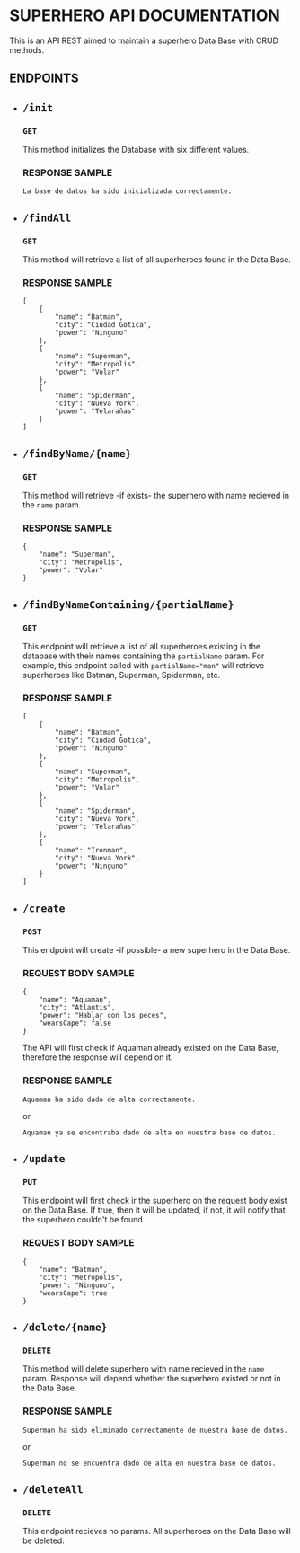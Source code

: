 # SUPERHERO API DOCUMENTATION

This is an API REST aimed to maintain a superhero Data Base with CRUD methods.


## ENDPOINTS

* ## `/init`
    ### `GET`

    This method initializes the Database with six different values.

    ### RESPONSE SAMPLE
    ```
    La base de datos ha sido inicializada correctamente.
    ``` 


* ## `/findAll`
    ### `GET`
    This method will retrieve a list of all superheroes found in the Data Base.

    ### RESPONSE SAMPLE
    ```
    [
        {
            "name": "Batman",
            "city": "Ciudad Gotica",
            "power": "Ninguno"
        },
        {
            "name": "Superman",
            "city": "Metropolis",
            "power": "Volar"
        },
        {
            "name": "Spiderman",
            "city": "Nueva York",
            "power": "Telarañas"
        }
    ]
    ```     

* ## `/findByName/{name}`
    ### `GET`
    This method will retrieve -if exists- the superhero with name recieved in the `name` param.
    
    ### RESPONSE SAMPLE
    ```
    {
        "name": "Superman",
        "city": "Metropolis",
        "power": "Volar"
    }
    ```


* ## `/findByNameContaining/{partialName}`
    ### `GET`
    This endpoint will retrieve a list of all superheroes existing in the database with their names containing the `partialName` param. For example, this endpoint called with `partialName="man"` will retrieve superheroes like Batman, Superman, Spiderman, etc.

    ### RESPONSE SAMPLE
    ```
    [
        {
            "name": "Batman",
            "city": "Ciudad Gotica",
            "power": "Ninguno"
        },
        {
            "name": "Superman",
            "city": "Metropolis",
            "power": "Volar"
        },
        {
            "name": "Spiderman",
            "city": "Nueva York",
            "power": "Telarañas"
        },
        {
            "name": "Ironman",
            "city": "Nueva York",
            "power": "Ninguno"
        }
    ]
    ```

* ## `/create`
    ### `POST`
    This endpoint will create -if possible- a new superhero in the Data Base.

    ### REQUEST BODY SAMPLE
    ```
    {
        "name": "Aquaman",
        "city": "Atlantis",
        "power": "Hablar con los peces",
        "wearsCape": false
    }
    ```

    The API will first check if Aquaman already existed on the Data Base, therefore the response will depend on it.
    ### RESPONSE SAMPLE
    ```
    Aquaman ha sido dado de alta correctamente.
    ```
    or
    ```
    Aquaman ya se encontraba dado de alta en nuestra base de datos.
    ```

* ## `/update`
    ### `PUT`
    This endpoint will first check ir the superhero on the request body exist on the Data Base. If true, then it will be updated, if not, it will notify that the superhero couldn't be found.
    ### REQUEST BODY SAMPLE
    ```
    {
        "name": "Batman",
        "city": "Metropolis",
        "power": "Ninguno",
        "wearsCape": true
    }
    ```

* ## `/delete/{name}`
    ### `DELETE`
    This method will delete superhero with name recieved in the `name` param. Response will depend whether the superhero existed or not in the Data Base.

    ### RESPONSE SAMPLE
    ```
    Superman ha sido eliminado correctamente de nuestra base de datos.
    ```
    or
    ```
    Superman no se encuentra dado de alta en nuestra base de datos.
    ```


* ## `/deleteAll`
    ### `DELETE`
    This endpoint recieves no params. All superheroes on the Data Base will be deleted.

